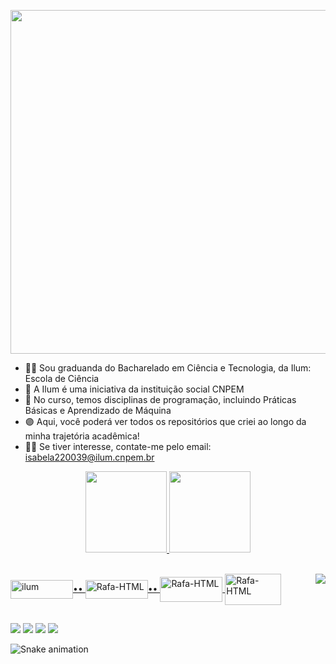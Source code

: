 <p align="center"><img heigth= 120 width= 550 src="https://user-images.githubusercontent.com/106626661/193430389-4b67e76d-c379-41ea-b583-86e336933f1c.png"></p>


- 🙋‍♀️ Sou graduanda do Bacharelado em Ciência e Tecnologia, da Ilum: Escola de Ciência
- 💜 A Ilum é uma iniciativa da instituição social CNPEM
- 👾 No curso, temos disciplinas de programação, incluindo Práticas Básicas e Aprendizado de Máquina
- 🟣 Aqui, você poderá ver todos os repositórios que criei ao longo da minha trajetória acadêmica!
- 🙆‍♀️ Se tiver interesse, contate-me pelo email: isabela220039@ilum.cnpem.br
<div align="center">
  <a href="https://github.com/benetao">
  <img height="130em" src="https://github-readme-stats.vercel.app/api?username=benetao&show_icons=true&theme=synthwave&include_all_commits=true&count_private=true&PAT_1=true"/> <img height="130em" src="https://github-readme-stats.vercel.app/api/top-langs/?username=benetao&layout=compact&langs_count=7&theme=synthwave&PAT_1=true"/>
  
</div>
<div style="display: inline_block"><br>
 
  <img align="center" alt="ilum" height="30" width="100" src="https://user-images.githubusercontent.com/106626661/193426698-dea48fae-20be-423c-8680-41c50c6aa247.png">••
  <img align="center" alt="Rafa-HTML" height="30" width="100" src="https://user-images.githubusercontent.com/106626661/193426795-dc513bf1-bee5-4894-886e-362137717523.png">••
   <img align="center" alt="Rafa-HTML" height="40" width="100" src="https://user-images.githubusercontent.com/106626661/226916992-406806b3-4be5-4f43-95cc-efec7e85ced8.png">
  <img align="center" alt="Rafa-HTML" height="50" width="90" src="https://user-images.githubusercontent.com/106626661/226917317-d2f21da8-22d1-4d11-b096-5b66e77c9fb1.png">
  <img align="right"  src="https://user-images.githubusercontent.com/106626661/193426485-7901d706-9c84-4afd-9e91-e5b39dbdfd61.png">
  
  ##
 
<div>
  <a href="https://instagram.com/isa.beneti" target="_blank"><img src="https://img.shields.io/badge/-Instagram-%23E4405F?style=for-the-badge&logo=instagram&logoColor=white" target="_blank"></a>
  <a href = "mailto:isabela220039@ilum.cnpem.br"><img src="https://img.shields.io/badge/-Gmail-%23333?style=for-the-badge&logo=gmail&logoColor=white" target="_blank"></a>
  <a href="https://www.linkedin.com/in/isabela-bento-beneti-044183236" target="_blank"><img src="https://img.shields.io/badge/-LinkedIn-%230077B5?style=for-the-badge&logo=linkedin&logoColor=white" target="_blank"></a> 
  <a href="https://www.youtube.com/channel/UCvf7m3bDwbFaezDbe_Igg_w" target="_blank"><img src="https://img.shields.io/badge/YouTube-FF0000?style=for-the-badge&logo=youtube&logoColor=white" target="_blank"></a>
 
  ![Snake animation](https://github.com/benetao/benetao/blob/output/github-contribution-grid-snake.svg)
 
</div>
